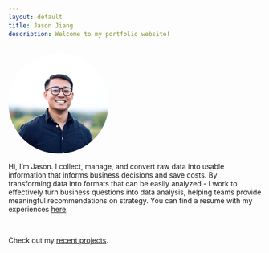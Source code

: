 ```yaml
---
layout: default
title: Jason Jiang
description: Welcome to my portfolio website!
---
```


<!-- <img src="/images/homepage_img.jpg" alt="homepage_img" width="200" style="border-radius:50%;  filter:brightness(1.1);"> -->
<img src="/images/jason.jpg" alt="homepage_img" width="200" style="border-radius:50%;  filter:brightness(1.1);"> 

<br>

Hi, I’m Jason. I collect, manage, and convert raw data into usable information that informs business decisions and save costs. By transforming data into formats that can be easily analyzed - I work to effectively turn business questions into data analysis, helping teams provide meaningful recommendations on strategy. You can find a resume with my experiences <a href="jason_resume.pdf" target="_blank"><u>here</u></a>.

<br>

Check out my <a href="/projects/"><u>recent projects</u></a>.
